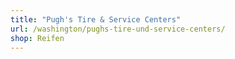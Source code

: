 ```yaml
---
title: "Pugh's Tire & Service Centers"
url: /washington/pughs-tire-und-service-centers/
shop: Reifen
---
```

